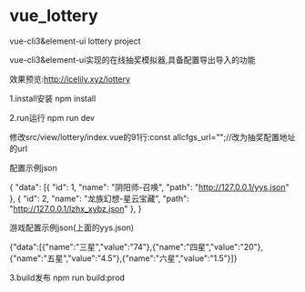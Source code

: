 # vue_lottery
 vue-cli3&element-ui lottery project
 
 vue-cli3&element-ui实现的在线抽奖模拟器,具备配置导出导入的功能

效果预览:http://icelily.xyz/lottery

1.install安装
npm install

2.run运行
npm run dev

修改src/view/lottery/index.vue的91行:const allcfgs_url="";//改为抽奖配置地址的url

配置示例json

{
	"data": [{
		"id": 1,
		"name": "阴阳师-召唤",
		"path": "http://127.0.0.1/yys.json"
	},
		{
		"id": 2,
		"name": "龙族幻想-星云宝藏",
		"path": "http://127.0.0.1/lzhx_xybz.json"
	},
}

游戏配置示例json(上面的yys.json)

{"data":[{"name":"三星","value":"74"},{"name":"四星","value":"20"},{"name":"五星","value":"4.5"},{"name":"六星","value":"1.5"}]}

3.build发布
npm run build:prod
